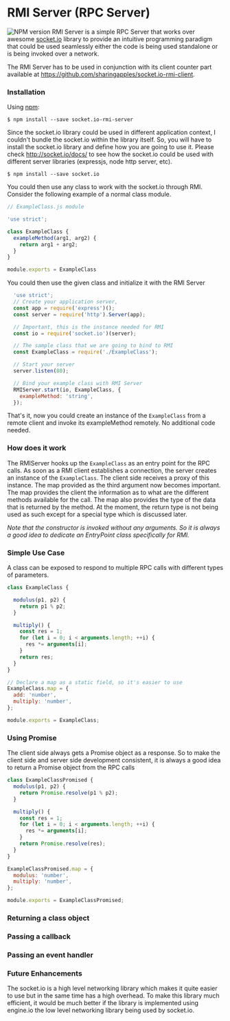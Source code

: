 # RMI Server (RPC Server)
![NPM version](https://badge.fury.io/js/socket.io-rmi-server.svg)
RMI Server is a simple RPC Server that works over awesome
[socket.io](https://github.com/socket.io/socket.io) library to
provide an intuitive programming paradigm that could be used
seamlessly either the code is being used standalone or is being
invoked over a network.

The RMI Server has to be used in conjunction with its client
counter part available at
https://github.com/sharingapples/socket.io-rmi-client.

### Installation
Using [npm](https://www.npmjs.com/):

    $ npm install --save socket.io-rmi-server

Since the socket.io library could be used in different application
context, I couldn't bundle the socket.io within the library
itself. So, you will have to install the socket.io library and
define how you are going to use it. Please check
http://socket.io/docs/ to see how the socket.io could be used with
different server libraries (expressjs, node http server, etc).

    $ npm install --save socket.io

You could then use any class to work with the socket.io through
RMI. Consider the following example of a normal class module.

```js
// ExampleClass.js module

'use strict';

class ExampleClass {
  exampleMethod(arg1, arg2) {
    return arg1 + arg2;
  }
}

module.exports = ExampleClass
```

You could then use the given class and initialize it with the
RMI Server
```js
  'use strict';
  // Create your application server,
  const app = require('express')();
  const server = require('http').Server(app);

  // Important, this is the instance needed for RMI
  const io = require('socket.io')(server);

  // The sample class that we are going to bind to RMI
  const ExampleClass = require('./ExampleClass');

  // Start your server
  server.listen(80);

  // Bind your example class with RMI Server
  RMIServer.start(io, ExampleClass, {
    exampleMethod: 'string',
  });
```

That's it, now you could create an instance of the `ExampleClass`
from a remote client and invoke its exampleMethod remotely. No
additional code needed.

### How does it work
The RMIServer hooks up the `ExampleClass` as an entry point for
the RPC calls. As soon as a RMI client establishes a connection,
the server creates an instance of the `ExampleClass`. The client
side receives a proxy of this instance. The map provided as the
third argument now becomes important. The map provides the
client the information as to what are the different methods
available for the call. The map also provides the type of the
data that is returned by the method. At the moment, the return
type is not being used as such except for a special type which
is discussed later.

 *Note that the constructor is invoked without any arguments. So
 it is always a good idea to dedicate an EntryPoint class
 specifically for RMI.*

### Simple Use Case
A class can be exposed to respond to multiple RPC calls with
different types of parameters.
```js
class ExampleClass {

  modulus(p1, p2) {
    return p1 % p2;
  }

  multiply() {
    const res = 1;
    for (let i = 0; i < arguments.length; ++i) {
      res *= arguments[i];
    }
    return res;
  }
}

// Declare a map as a static field, so it's easier to use
ExampleClass.map = {
  add: 'number',
  multiply: 'number',
};

module.exports = ExampleClass;
```
### Using Promise
The client side always gets a Promise object as a response. So
to make the client side and server side development consistent,
it is always a good idea to return a Promise object from the
RPC calls

```js
class ExampleClassPromised {
  modulus(p1, p2) {
    return Promise.resolve(p1 % p2);
  }

  multiply() {
    const res = 1;
    for (let i = 0; i < arguments.length; ++i) {
      res *= arguments[i];
    }
    return Promise.resolve(res);
  }
}

ExampleClassPromised.map = {
  modulus: 'number',
  multiply: 'number',
};

module.exports = ExampleClassPromised;
```

### Returning a class object

### Passing a callback

### Passing an event handler



### Future Enhancements
The socket.io is a high level networking library which makes it
quite easier to use but in the same time has a high overhead. To
make this library much efficient, it would be much better if the
library is implemented using engine.io the low level networking
library being used by socket.io.

